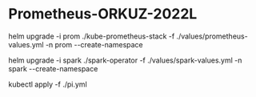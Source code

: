 # Prometheus-ORKUZ-2022L

helm upgrade -i prom ./kube-prometheus-stack -f ./values/prometheus-values.yml -n prom --create-namespace

helm upgrade -i spark ./spark-operator -f ./values/spark-values.yml -n spark --create-namespace

kubectl apply -f ./pi.yml

